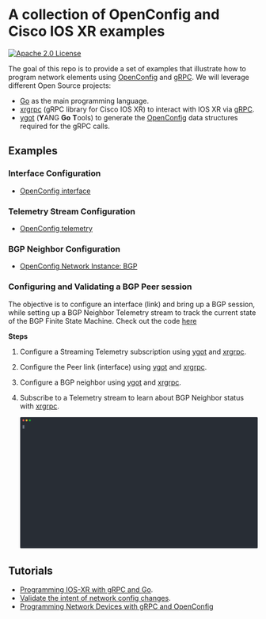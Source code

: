 # A collection of OpenConfig and Cisco IOS XR examples

[![Apache 2.0 License](https://img.shields.io/badge/License-Apache%202.0-blue.svg)](LICENSE)

The goal of this repo is to provide a set of examples that illustrate how to program network elements using [OpenConfig](http://www.openconfig.net/) and [gRPC](https://grpc.io/). We will leverage different Open Source projects:

- [Go](https://github.com/golang/go) as the main programming language.
- [xrgrpc](https://nleiva.github.io/xrgrpc/) (gRPC library for Cisco IOS XR) to interact with IOS XR via [gRPC](https://grpc.io/).
- [ygot](https://github.com/openconfig/ygot) (**Y**ANG **Go** **T**ools) to generate the [OpenConfig](http://www.openconfig.net/) data structures required for the gRPC calls.

## Examples

### Interface Configuration

- [OpenConfig interface](example/ipv6/interface/README.md)

### Telemetry Stream Configuration

- [OpenConfig telemetry](example/ipv6/telemetry/README.md)

### BGP Neighbor Configuration

- [OpenConfig Network Instance: BGP](example/ipv6/bgp/README.md)

### Configuring and Validating a BGP Peer session

The objective is to configure an interface (link) and bring up a BGP session, while setting up a BGP Neighbor Telemetry stream to track the current state of the BGP Finite State Machine. Check out the code [here](example/ipv6/closeloop/main.go)

__Steps__
1. Configure a Streaming Telemetry subscription using [ygot](https://github.com/openconfig/ygot) and [xrgrpc](https://nleiva.github.io/xrgrpc/).
2. Configure the Peer link (interface) using [ygot](https://github.com/openconfig/ygot) and [xrgrpc](https://nleiva.github.io/xrgrpc/).
3. Configure a BGP neighbor using [ygot](https://github.com/openconfig/ygot) and [xrgrpc](https://nleiva.github.io/xrgrpc/).
4. Subscribe to a Telemetry stream to learn about BGP Neighbor status with [xrgrpc](https://nleiva.github.io/xrgrpc/).


   ![oc-config-validate](static/images/closeloop.svg)


## Tutorials
- [Programming IOS-XR with gRPC and Go](https://xrdocs.github.io/programmability/tutorials/2017-08-04-programming-ios-xr-with-grpc-and-go/).
- [Validate the intent of network config changes](https://xrdocs.github.io/programmability/tutorials/2017-08-14-validate-the-intent-of-network-config-changes/).
- [Programming Network Devices with gRPC and OpenConfig](https://goo.gl/P9Zsvj)
